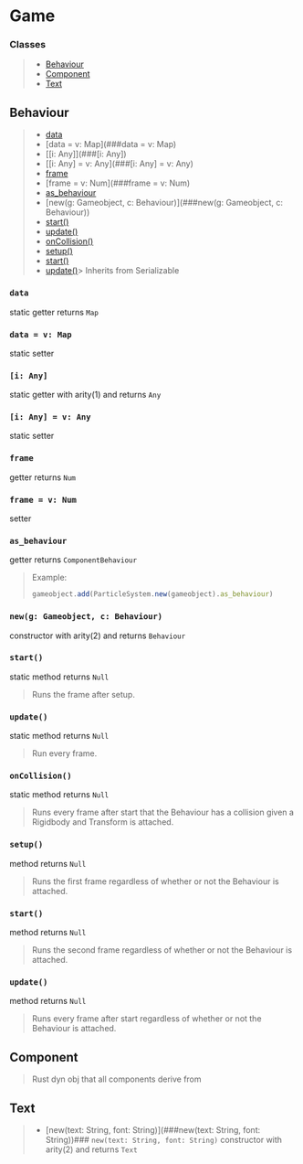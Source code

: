 # Game
### Classes
> - [Behaviour](##Behaviour)
> - [Component](##Component)
> - [Text](##Text)
## Behaviour
> - [data](###data)
> - [data = v: Map](###data = v: Map)
> - [[i: Any]](###[i: Any])
> - [[i: Any] = v: Any](###[i: Any] = v: Any)
> - [frame](###frame)
> - [frame = v: Num](###frame = v: Num)
> - [as_behaviour](###as_behaviour)
> - [new(g: Gameobject, c: Behaviour)](###new(g: Gameobject, c: Behaviour))
> - [start()](###start())
> - [update()](###update())
> - [onCollision()](###onCollision())
> - [setup()](###setup())
> - [start()](###start())
> - [update()](###update())> Inherits from Serializable
### ``data``
static getter returns ``Map``
### ``data = v: Map``
static setter
### ``[i: Any]``
static getter with arity(1) and returns ``Any``
### ``[i: Any] = v: Any``
static setter
### ``frame``
getter returns ``Num``
### ``frame = v: Num``
setter
### ``as_behaviour``
getter returns ``ComponentBehaviour``
> Example:
> ```js
> gameobject.add(ParticleSystem.new(gameobject).as_behaviour)
> ```
### ``new(g: Gameobject, c: Behaviour)``
constructor with arity(2) and returns ``Behaviour``
### ``start()``
static method returns ``Null``
> Runs the frame after setup.
### ``update()``
static method returns ``Null``
> Run every frame.
### ``onCollision()``
static method returns ``Null``
> Runs every frame after start that the Behaviour has a collision given a Rigidbody and Transform is attached.
### ``setup()``
method returns ``Null``
> Runs the first frame regardless of whether or not the Behaviour is attached.
### ``start()``
method returns ``Null``
> Runs the second frame regardless of whether or not the Behaviour is attached.
### ``update()``
method returns ``Null``
> Runs every frame after start regardless of whether or not the Behaviour is attached.
## Component
> Rust dyn obj that all components derive from
## Text
> - [new(text: String, font: String)](###new(text: String, font: String))### ``new(text: String, font: String)``
constructor with arity(2) and returns ``Text``
